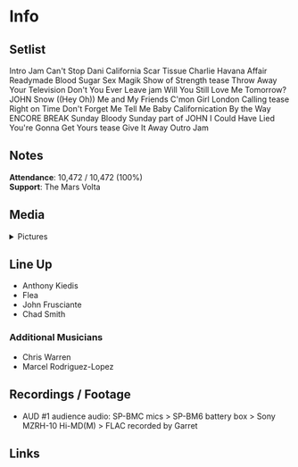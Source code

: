 # Info

## Setlist

Intro Jam
Can't Stop
Dani California
Scar Tissue
Charlie
Havana Affair
Readymade
Blood Sugar Sex Magik
Show of Strength tease
Throw Away Your Television
Don't You Ever Leave jam
Will You Still Love Me Tomorrow? JOHN
Snow ((Hey Oh))
Me and My Friends
C'mon Girl
London Calling tease
Right on Time
Don't Forget Me
Tell Me Baby
Californication
By the Way
ENCORE BREAK
Sunday Bloody Sunday part of JOHN
I Could Have Lied
You're Gonna Get Yours tease
Give It Away
Outro Jam

## Notes

**Attendance**: 10,472 / 10,472 (100%)
<br>
**Support**: The Mars Volta

## Media 

<details>
  <summary>Pictures</summary>
  <!--<img alt="Setlist" title="Setlist" src="_.jpg" height="200" />
  <img alt="Flyer" title="Flyer" src="_.jpg" height="200" />
  <img alt="Clipper" title="Clipper" src="_.jpg" height="200" />
  <img alt="Ticket" title="Ticket" src="_.jpg" height="200" />
  -->
</details>

## Line Up

* Anthony Kiedis
* Flea
* John Frusciante
* Chad Smith

### Additional Musicians

* Chris Warren  
* Marcel Rodriguez-Lopez

## Recordings / Footage

* AUD #1 audience audio: SP-BMC mics > SP-BM6 battery box > Sony MZRH-10 Hi-MD(M) > FLAC recorded by Garret

## Links